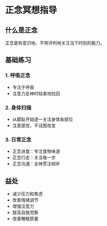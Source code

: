 # 正念冥想指导

## 什么是正念
正念是有意识地、不带评判地关注当下时刻的能力。

## 基础练习
### 1. 呼吸正念
- 专注于呼吸
- 注意力走神时轻柔地拉回

### 2. 身体扫描  
- 从脚趾开始逐一关注身体各部位
- 注意感觉，不试图改变

### 3. 日常正念
- 正念进食：专注食物味道
- 正念行走：关注每一步
- 正念沟通：全神贯注倾听

## 益处
- 减少压力和焦虑
- 改善情绪调节
- 增强注意力
- 提高自我觉察
- 改善睡眠质量
